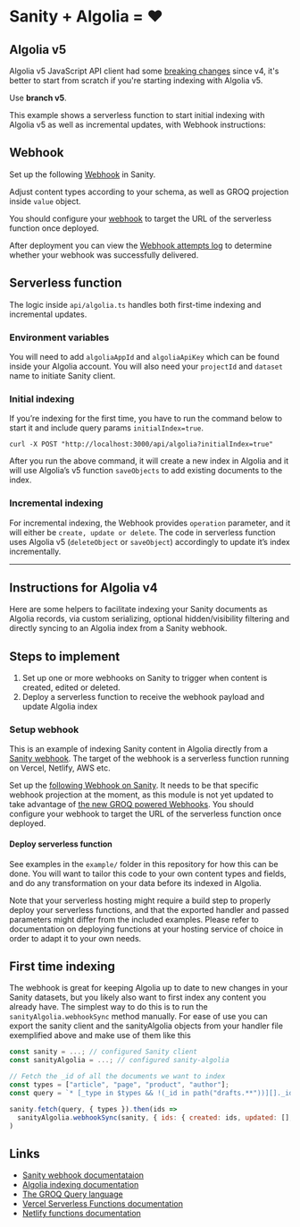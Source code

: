 # Sanity + Algolia = ♥️

## Algolia v5

Algolia v5 JavaScript API client had some [breaking changes](https://www.algolia.com/doc/libraries/javascript/v5/upgrade/) since v4, it's better to start from scratch if you're starting indexing with Algolia v5. 

Use **branch v5**.

This example shows a serverless function to start initial indexing with Algolia v5 as well as incremental updates, with Webhook instructions:

## Webhook
Set up the following [Webhook](https://www.sanity.io/manage/webhooks/share?name=Algolia%20Indexing&description=indexes%20content%20for%20Algolia&url=https%3A%2F%2Fnextjs-sanity-algolia.vercel.app%2Fapi%2Falgolia&on=create&on=update&on=delete&filter=_type%20%3D%3D%27post%27&projection=%7B%0A%20%20%22transactionId%22%3A%20_rev%2C%0A%20%20%22projectId%22%3A%20sanity%3A%3AprojectId()%2C%0A%22dataset%22%3A%20sanity%3A%3Adataset()%2C%0A_id%2C%0A%22operation%22%3A%20delta%3A%3Aoperation()%2C%0A%22value%22%3A%20%7B%0A%20%20%20%20%22objectID%22%3A%20_id%2C%0A%20%20%20%20%22title%22%3A%20title%2C%0A%20%20%20%20%22slug%22%3A%20slug.current%2C%0A%20%20%20%20%22body%22%3A%20pt%3A%3Atext(content)%2C%0A%20%20%20%20%22_type%22%3A%20_type%2C%0A%20%20%20%20%22coverImage%22%3A%20coverImage%2C%0A%20%20%20%20%22date%22%3A%20date%2C%0A%20%20%20%20%22_createdAt%22%3A%20_createdAt%2C%0A%20%20%20%20%22_updatedAt%22%3A%20_updatedAt%0A%20%20%7D%0A%7D%0A&httpMethod=POST&apiVersion=v2021-03-25&includeDrafts=&headers=%7B%7D) in Sanity.

Adjust content types according to your schema, as well as GROQ projection inside `value` object.

You should configure your [webhook](https://www.sanity.io/docs/webhooks) to target the URL of the serverless function once deployed.

After deployment you can view the [Webhook attempts log](https://www.sanity.io/docs/webhooks#fba4a0f4c743) to determine whether your webhook was successfully delivered.

## Serverless function

The logic inside `api/algolia.ts` handles both first-time indexing and incremental updates.

### Environment variables

You will need to add `algoliaAppId` and `algoliaApiKey` which can be found inside your Algolia account.
You will also need your `projectId` and `dataset` name to initiate Sanity client.

### Initial indexing

If you’re indexing for the first time, you have to run the command below to start it and include query params `initialIndex=true`. 

```
curl -X POST "http://localhost:3000/api/algolia?initialIndex=true"
```

After you run the above command, it will create a new index in Algolia and it will use Algolia’s v5 function `saveObjects` to add existing documents to the index. 

### Incremental indexing

For incremental indexing, the Webhook provides `operation` parameter, and it will either be `create, update or delete`. The code in serverless function uses Algolia v5 (`deleteObject` or `saveObject`) accordingly to update it’s index incrementally.

---
## Instructions for Algolia v4

Here are some helpers to facilitate indexing your Sanity documents as Algolia
records, via custom serializing, optional hidden/visibility filtering and
directly syncing to an Algolia index from a Sanity webhook.

## Steps to implement

1. Set up one or more webhooks on Sanity to trigger when content is created, edited or deleted.
2. Deploy a serverless function to receive the webhook payload and update Algolia index

### Setup webhook

This is an example of indexing Sanity content in Algolia directly from a [Sanity
webhook](https://www.sanity.io/docs/webhooks). The target of the webhook is a
serverless function running on Vercel, Netlify, AWS etc.

Set up the [following Webhook on
Sanity](https://www.sanity.io/manage/webhooks/share?name=Legacy+webhook&description=Recreation+of+legacy+webhooks&url=&on=create&on=delete&on=update&filter=&projection=%7B%0A++%22transactionId%22%3A+_rev%2C%0A++%22projectId%22%3A+sanity%3A%3AprojectId%28%29%2C%0A++%22dataset%22%3A+sanity%3A%3Adataset%28%29%2C%0A++%22ids%22%3A+%7B%0A++++%22created%22%3A+%5B%0A++++%09select%28before%28%29+%3D%3D+null+%26%26+after%28%29+%21%3D+null+%3D%3E+_id%29%0A++++%5D%2C%0A++++%22deleted%22%3A+%5B%0A++++++select%28before%28%29+%21%3D+null+%26%26+after%28%29+%3D%3D+null+%3D%3E+_id%29%0A++++%5D%2C%0A++++%22updated%22%3A+%5B%0A++++++select%28before%28%29+%21%3D+null+%26%26+after%28%29+%21%3D+null+%3D%3E+_id%29%0A++++%5D%2C%0A++++%22all%22%3A+%5B%0A++++++_id%0A++++%5D%0A++%7D%0A%7D&httpMethod=POST&apiVersion=v2021-03-25&includeDrafts=).
It needs to be that specific webhook projection at the moment, as this module is
not yet updated to take advantage of [the new GROQ powered
Webhooks](https://www.sanity.io/blog/introducing-groq-powered-webhooks). You
should configure your webhook to target the URL of the serverless function once
deployed.

#### Deploy serverless function

See examples in the `example/` folder in this repository for how this can be
done. You will want to tailor this code to your own content types and fields,
and do any transformation on your data before its indexed in Algolia.

Note that your serverless hosting might require a build step to properly deploy
your serverless functions, and that the exported handler and passed parameters
might differ from the included examples. Please refer to documentation on
deploying functions at your hosting service of choice in order to adapt it to
your own needs.

## First time indexing

The webhook is great for keeping Algolia up to date to new changes in your
Sanity datasets, but you likely also want to first index any content you already
have. The simplest way to do this is to run the `sanityAlgolia.webhookSync`
method manually. For ease of use you can export the sanity client and the
sanityAlgolia objects from your handler file exemplified above and make use of
them like this

```javascript
const sanity = ...; // configured Sanity client
const sanityAlgolia = ...; // configured sanity-algolia

// Fetch the _id of all the documents we want to index
const types = ["article", "page", "product", "author"];
const query = `* [_type in $types && !(_id in path("drafts.**"))][]._id`

sanity.fetch(query, { types }).then(ids =>
  sanityAlgolia.webhookSync(sanity, { ids: { created: ids, updated: [], deleted: [] }})
)
```

## Links

- [Sanity webhook documentataion](https://www.sanity.io/docs/webhooks)
- [Algolia indexing documentation](https://www.algolia.com/doc/api-client/methods/indexing/)
- [The GROQ Query language](https://www.sanity.io/docs/groq)
- [Vercel Serverless Functions documentation](https://vercel.com/docs/serverless-functions/introduction)
- [Netlify functions documentation](https://docs.netlify.com/functions/build-with-javascript/)
